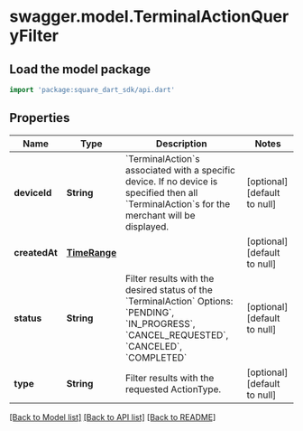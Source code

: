 # swagger.model.TerminalActionQueryFilter

## Load the model package
```dart
import 'package:square_dart_sdk/api.dart'
```

## Properties
Name | Type | Description | Notes
------------ | ------------- | ------------- | -------------
**deviceId** | **String** | &#x60;TerminalAction&#x60;s associated with a specific device. If no device is specified then all &#x60;TerminalAction&#x60;s for the merchant will be displayed. | [optional] [default to null]
**createdAt** | [**TimeRange**](TimeRange.md) |  | [optional] [default to null]
**status** | **String** | Filter results with the desired status of the &#x60;TerminalAction&#x60; Options: &#x60;PENDING&#x60;, &#x60;IN_PROGRESS&#x60;, &#x60;CANCEL_REQUESTED&#x60;, &#x60;CANCELED&#x60;, &#x60;COMPLETED&#x60; | [optional] [default to null]
**type** | **String** | Filter results with the requested ActionType. | [optional] [default to null]

[[Back to Model list]](../README.md#documentation-for-models) [[Back to API list]](../README.md#documentation-for-api-endpoints) [[Back to README]](../README.md)


